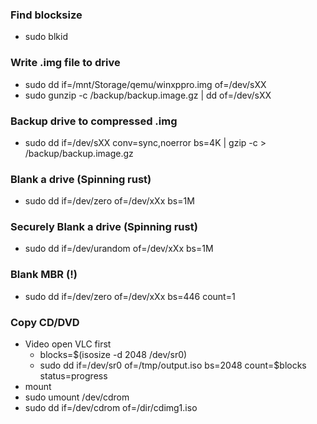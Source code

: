### Find blocksize
- sudo blkid

### Write .img file to drive
- sudo dd if=/mnt/Storage/qemu/winxppro.img of=/dev/sXX
- sudo gunzip -c /backup/backup.image.gz | dd of=/dev/sXX

### Backup drive to compressed .img
- sudo dd if=/dev/sXX conv=sync,noerror bs=4K | gzip -c > /backup/backup.image.gz

### Blank a drive (Spinning rust)
- sudo dd if=/dev/zero of=/dev/xXx bs=1M

### Securely Blank a drive (Spinning rust)
- sudo dd if=/dev/urandom of=/dev/xXx bs=1M

### Blank MBR (!)
- sudo dd if=/dev/zero of=/dev/xXx bs=446 count=1

### Copy CD/DVD
- Video open VLC first
    - blocks=$(isosize -d 2048 /dev/sr0)
    - sudo dd if=/dev/sr0 of=/tmp/output.iso bs=2048 count=$blocks status=progress
- mount
- sudo umount /dev/cdrom
- sudo dd if=/dev/cdrom of=/dir/cdimg1.iso
